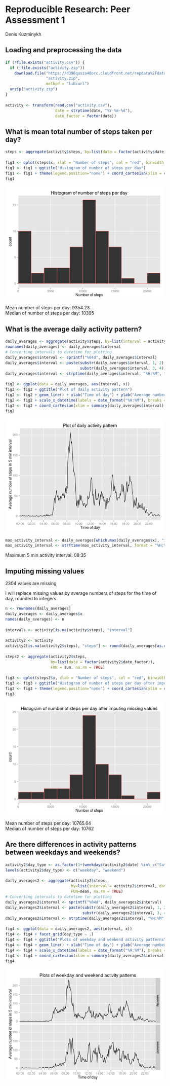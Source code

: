 # Reproducible Research: Peer Assessment 1
Denis Kuzminykh  


## Loading and preprocessing the data

```r
if (!file.exists("activity.csv")) {
  if (!file.exists("activity.zip"))
    download.file("https://d396qusza40orc.cloudfront.net/repdata%2Fdata%2Factivity.zip", 
                  "activity.zip",
                  method = "libcurl")
  unzip("activity.zip")
}

activity <- transform(read.csv("activity.csv"), 
                      date = strptime(date, "%Y-%m-%d"), 
                      date_factor = factor(date))
```

## What is mean total number of steps taken per day?


```r
steps <- aggregate(activity$steps, by=list(date = factor(activity$date_factor)), sum, na.rm = TRUE)

fig1 <- qplot(steps$x, xlab = "Number of steps", col = "red", binwidth = 2000)
fig1 <- fig1 + ggtitle("Histogram of number of steps per day")
fig1 <- fig1 + theme(legend.position="none") + coord_cartesian(xlim = c(0, 22000))
fig1
```

![](PA1_template_files/figure-html/unnamed-chunk-3-1.png) 

Mean number of steps per day: 9354.23  
Median of number of steps per day: 10395

## What is the average daily activity pattern?

```r
daily_averages <- aggregate(activity$steps, by=list(interval = activity$interval), FUN=mean, na.rm = TRUE)
rownames(daily_averages) <- daily_averages$interval
# Converting intervals to datetime for plotting
daily_averages$interval <- sprintf("%04d", daily_averages$interval)
daily_averages$interval <- paste(substr(daily_averages$interval, 1, 2), 
                                 substr(daily_averages$interval, 3, 4), sep = ":")
daily_averages$interval <- strptime(daily_averages$interval, "%H:%M", tz = "UTC")

fig2 <- ggplot(data = daily_averages, aes(interval, x))
fig2 <- fig2 + ggtitle("Plot of daily activity pattern")
fig2 <- fig2 + geom_line() + xlab("Time of day") + ylab("Average number of steps in 5 min interval")
fig2 <- fig2 + scale_x_datetime(labels = date_format("%H:%M"), breaks = "2 hours")
fig2 <- fig2 + coord_cartesian(xlim = summary(daily_averages$interval)[c("Min.", "Max.")])
fig2
```

![](PA1_template_files/figure-html/unnamed-chunk-4-1.png) 

```r
max_activity_interval <- daily_averages[which.max(daily_averages$x), "interval"]
max_activity_interval <- strftime(max_activity_interval, format = "%H:%M")
```

Maximum 5 min activity interval: 08:35

## Imputing missing values

2304 values are missing

I will replace missing values by average numbers of steps for the time of day, rounded to integers.

```r
n <- rownames(daily_averages)
daily_averages <- daily_averages$x
names(daily_averages) <- n

intervals <- activity[is.na(activity$steps), "interval"]

activity2 <- activity
activity2[is.na(activity2$steps), "steps"] <- round(daily_averages[as.character(intervals)])

steps2 <- aggregate(activity2$steps, 
                    by=list(date = factor(activity2$date_factor)), 
                    FUN = sum, na.rm = TRUE)

fig3 <- qplot(steps2$x, xlab = "Number of steps", col = "red", binwidth = 2000)
fig3 <- fig3 + ggtitle("Histogram of number of steps per day after imputing missing values")
fig3 <- fig3 + theme(legend.position="none") + coord_cartesian(xlim = c(0, 22000))
fig3
```

![](PA1_template_files/figure-html/unnamed-chunk-5-1.png) 

Mean number of steps per day: 10765.64  
Median of number of steps per day: 10762

## Are there differences in activity patterns between weekdays and weekends?


```r
activity2$day_type <- as.factor(1+(weekdays(activity2$date) %in% c("Saturday", "Sunday")))
levels(activity2$day_type) <- c("weekday", "weekend")

daily_averages2 <- aggregate(activity2$steps, 
                             by=list(interval = activity2$interval, day_type = activity2$day_type), 
                             FUN=mean, na.rm = TRUE)
# Converting intervals to datetime for plotting
daily_averages2$interval <- sprintf("%04d", daily_averages2$interval)
daily_averages2$interval <- paste(substr(daily_averages2$interval, 1, 2), 
                                  substr(daily_averages2$interval, 3, 4), sep = ":")
daily_averages2$interval <- strptime(daily_averages2$interval, "%H:%M", tz = "UTC")

fig4 <- ggplot(data = daily_averages2, aes(interval, x))
fig4 <- fig4 + facet_grid(day_type ~ .)
fig4 <- fig4 + ggtitle("Plots of weekday and weekend activity patterns")
fig4 <- fig4 + geom_line() + xlab("Time of day") + ylab("Average number of steps in 5 min interval")
fig4 <- fig4 + scale_x_datetime(labels = date_format("%H:%M"), breaks = "2 hours")
fig4 <- fig4 + coord_cartesian(xlim = summary(daily_averages2$interval)[c("Min.", "Max.")])
fig4
```

![](PA1_template_files/figure-html/unnamed-chunk-6-1.png) 
